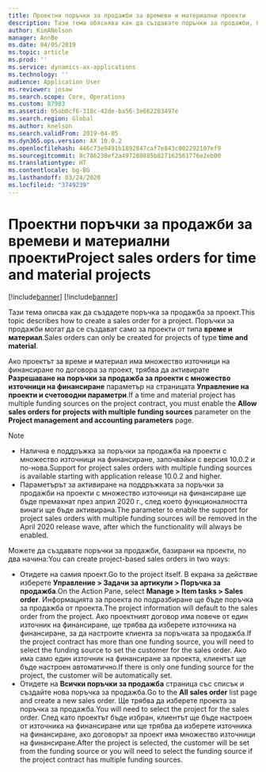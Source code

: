 ```yaml
---
title: Проектни поръчки за продажби за времеви и материални проекти
description: Тази тема обяснява как да създавате поръчки за продажби, базирани на проекти, за времеви и материални проекти.
author: KimANelson
manager: AnnBe
ms.date: 04/05/2019
ms.topic: article
ms.prod: ''
ms.service: dynamics-ax-applications
ms.technology: ''
audience: Application User
ms.reviewer: josaw
ms.search.scope: Core, Operations
ms.custom: 87983
ms.assetid: 05ab0cf6-318c-42de-ba56-3e662283497e
ms.search.region: Global
ms.author: knelson
ms.search.validFrom: 2019-04-05
ms.dyn365.ops.version: AX 10.0.2
ms.openlocfilehash: 446c73e9491b1892847caf7e843c802292107ef9
ms.sourcegitcommit: 8c786230ef2a497280885b827162561776e2eb00
ms.translationtype: HT
ms.contentlocale: bg-BG
ms.lasthandoff: 03/24/2020
ms.locfileid: "3749239"
---
```

# <a name="project-sales-orders-for-time-and-material-projects"></a><span data-ttu-id="49b67-103">Проектни поръчки за продажби за времеви и материални проекти</span><span class="sxs-lookup"><span data-stu-id="49b67-103">Project sales orders for time and material projects</span></span>

[!include[banner](../includes/banner.md)]
[!include[banner](../includes/preview-banner.md)]

<span data-ttu-id="49b67-104">Тази тема описва как да създадете поръчка за продажба за проект.</span><span class="sxs-lookup"><span data-stu-id="49b67-104">This topic describes how to create a sales order for a project.</span></span> <span data-ttu-id="49b67-105">Поръчки за продажби могат да се създават само за проекти от типа **време и материал**.</span><span class="sxs-lookup"><span data-stu-id="49b67-105">Sales orders can only be created for projects of type **time and material**.</span></span>

<span data-ttu-id="49b67-106">Ако проектът за време и материал има множество източници на финансиране по договора за проект, трябва да активирате **Разрешаване на поръчки за продажба за проекти с множество източници на финансиране** параметър на страницата **Управление на проекти и счетоводни параметри**.</span><span class="sxs-lookup"><span data-stu-id="49b67-106">If a time and material project has multiple funding sources on the project contract, you must enable the **Allow sales orders for projects with multiple funding sources** parameter on the **Project management and accounting parameters** page.</span></span> 

> [!NOTE]
> - <span data-ttu-id="49b67-107">Налична е поддръжка за поръчки за продажба на проекти с множество източници на финансиране, започвайки с версия 10.0.2 и по-нова.</span><span class="sxs-lookup"><span data-stu-id="49b67-107">Support for project sales orders with multiple funding sources is available starting with application release 10.0.2 and higher.</span></span>
> - <span data-ttu-id="49b67-108">Параметърът за активиране на поддръжката за поръчки за продажби на проекти с множество източници на финансиране ще бъде премахнат през април 2020 г., след което функционалността винаги ще бъде активирана.</span><span class="sxs-lookup"><span data-stu-id="49b67-108">The parameter to enable the support for project sales orders with multiple funding sources will be removed in the April 2020 release wave, after which the functionality will always be enabled.</span></span>

<span data-ttu-id="49b67-109">Можете да създавате поръчки за продажби, базирани на проекти, по два начина:</span><span class="sxs-lookup"><span data-stu-id="49b67-109">You can create project-based sales orders in two ways:</span></span>

- <span data-ttu-id="49b67-110">Отидете на самия проект.</span><span class="sxs-lookup"><span data-stu-id="49b67-110">Go to the project itself.</span></span> <span data-ttu-id="49b67-111">В екрана за действие изберете **Управление > Задачи за артикули > Поръчка за продажба**.</span><span class="sxs-lookup"><span data-stu-id="49b67-111">On the Action Pane, select **Manage > Item tasks > Sales order**.</span></span> <span data-ttu-id="49b67-112">Информацията за проекта по подразбиране ще бъде поръчка за продажба от проекта.</span><span class="sxs-lookup"><span data-stu-id="49b67-112">The project information will default to the sales order from the project.</span></span> <span data-ttu-id="49b67-113">Ако проектният договор има повече от един източник на финансиране, ще трябва да изберете източника на финансиране, за да настроите клиента за поръчката за продажба.</span><span class="sxs-lookup"><span data-stu-id="49b67-113">If the project contract has more than one funding source, you will need to select the funding source to set the customer for the sales order.</span></span> <span data-ttu-id="49b67-114">Ако има само един източник на финансиране за проекта, клиентът ще бъде настроен автоматично.</span><span class="sxs-lookup"><span data-stu-id="49b67-114">If there is only one funding source for the project, the customer will be automatically set.</span></span>
- <span data-ttu-id="49b67-115">Отидете на **Всички поръчки за продажба** страница със списък и създайте нова поръчка за продажба.</span><span class="sxs-lookup"><span data-stu-id="49b67-115">Go to the **All sales order** list page and create a new sales order.</span></span> <span data-ttu-id="49b67-116">Ще трябва да изберете проекта за поръчка за продажба.</span><span class="sxs-lookup"><span data-stu-id="49b67-116">You will need to select the project for the sales order.</span></span> <span data-ttu-id="49b67-117">След като проектът бъде избран, клиентът ще бъде настроен от източника на финансиране или ще трябва да изберете източника на финансиране, ако договорът за проект има множество източници на финансиране.</span><span class="sxs-lookup"><span data-stu-id="49b67-117">After the project is selected, the customer will be set from the funding source or you will need to select the funding source if the project contract has multiple funding sources.</span></span>

